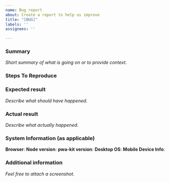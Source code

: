 ```yaml
---
name: Bug report
about: Create a report to help us improve
title: "[BUG]"
labels: ''
assignees: ''

---
```


<!--
NOTICE: GitHub is not a mechanism for receiving support under any agreement or SLA. If you require immediate assistance, please use official support channels.
-->

### Summary

_Short summary of what is going on or to provide context_.

### Steps To Reproduce


### Expected result

_Describe what should have happened_.

### Actual result

_Describe what actually happened_.

### System Information (as applicable)

**Browser**: 
**Node version**:
**pwa-kit version**:
**Desktop OS**:
**Mobile Device Info**:

### Additional information
_Feel free to attach a screenshot._
